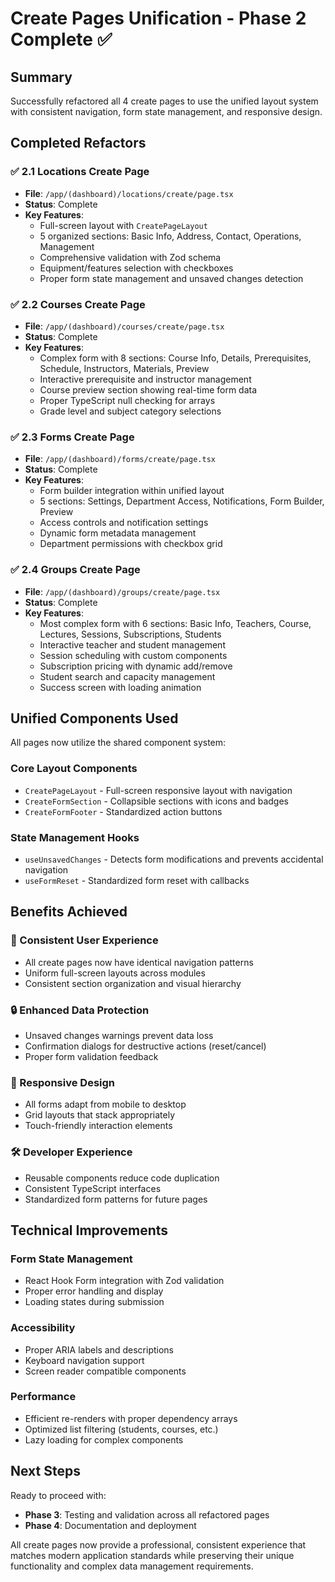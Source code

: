 # Create Pages Unification - Phase 2 Complete ✅

## Summary

Successfully refactored all 4 create pages to use the unified layout system with consistent navigation, form state management, and responsive design.

## Completed Refactors

### ✅ 2.1 Locations Create Page

- **File**: `/app/(dashboard)/locations/create/page.tsx`
- **Status**: Complete
- **Key Features**:
  - Full-screen layout with `CreatePageLayout`
  - 5 organized sections: Basic Info, Address, Contact, Operations, Management
  - Comprehensive validation with Zod schema
  - Equipment/features selection with checkboxes
  - Proper form state management and unsaved changes detection

### ✅ 2.2 Courses Create Page

- **File**: `/app/(dashboard)/courses/create/page.tsx`
- **Status**: Complete
- **Key Features**:
  - Complex form with 8 sections: Course Info, Details, Prerequisites, Schedule, Instructors, Materials, Preview
  - Interactive prerequisite and instructor management
  - Course preview section showing real-time form data
  - Proper TypeScript null checking for arrays
  - Grade level and subject category selections

### ✅ 2.3 Forms Create Page

- **File**: `/app/(dashboard)/forms/create/page.tsx`
- **Status**: Complete
- **Key Features**:
  - Form builder integration within unified layout
  - 5 sections: Settings, Department Access, Notifications, Form Builder, Preview
  - Access controls and notification settings
  - Dynamic form metadata management
  - Department permissions with checkbox grid

### ✅ 2.4 Groups Create Page

- **File**: `/app/(dashboard)/groups/create/page.tsx`
- **Status**: Complete
- **Key Features**:
  - Most complex form with 6 sections: Basic Info, Teachers, Course, Lectures, Sessions, Subscriptions, Students
  - Interactive teacher and student management
  - Session scheduling with custom components
  - Subscription pricing with dynamic add/remove
  - Student search and capacity management
  - Success screen with loading animation

## Unified Components Used

All pages now utilize the shared component system:

### Core Layout Components

- `CreatePageLayout` - Full-screen responsive layout with navigation
- `CreateFormSection` - Collapsible sections with icons and badges
- `CreateFormFooter` - Standardized action buttons

### State Management Hooks

- `useUnsavedChanges` - Detects form modifications and prevents accidental navigation
- `useFormReset` - Standardized form reset with callbacks

## Benefits Achieved

### 🎨 Consistent User Experience

- All create pages now have identical navigation patterns
- Uniform full-screen layouts across modules
- Consistent section organization and visual hierarchy

### 🔒 Enhanced Data Protection

- Unsaved changes warnings prevent data loss
- Confirmation dialogs for destructive actions (reset/cancel)
- Proper form validation feedback

### 📱 Responsive Design

- All forms adapt from mobile to desktop
- Grid layouts that stack appropriately
- Touch-friendly interaction elements

### 🛠️ Developer Experience

- Reusable components reduce code duplication
- Consistent TypeScript interfaces
- Standardized form patterns for future pages

## Technical Improvements

### Form State Management

- React Hook Form integration with Zod validation
- Proper error handling and display
- Loading states during submission

### Accessibility

- Proper ARIA labels and descriptions
- Keyboard navigation support
- Screen reader compatible components

### Performance

- Efficient re-renders with proper dependency arrays
- Optimized list filtering (students, courses, etc.)
- Lazy loading for complex components

## Next Steps

Ready to proceed with:

- **Phase 3**: Testing and validation across all refactored pages
- **Phase 4**: Documentation and deployment

All create pages now provide a professional, consistent experience that matches modern application standards while preserving their unique functionality and complex data management requirements.

